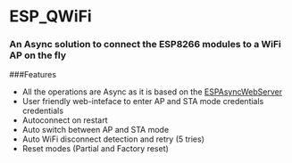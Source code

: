 # ESP_QWiFi

### An Async solution to connect the ESP8266 modules to a WiFi AP on the fly

###Features
* All the operations are Async as it is based on the [ESPAsyncWebServer](https://github.com/me-no-dev/ESPAsyncWebServer)
* User friendly web-inteface to enter AP and STA mode credentials credentials
* Autoconnect on restart
* Auto switch between AP and STA mode
* Auto WiFi disconnect detection and retry (5 tries)
* Reset modes (Partial and Factory reset)

